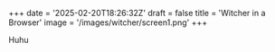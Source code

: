 +++
date = '2025-02-20T18:26:32Z'
draft = false
title = 'Witcher in a Browser'
image = '/images/witcher/screen1.png'
+++

Huhu
